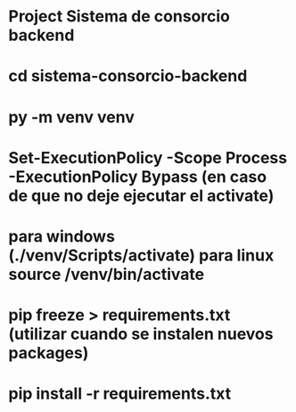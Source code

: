 # Project Sistema de consorcio backend

# cd sistema-consorcio-backend

# py -m venv venv

# Set-ExecutionPolicy -Scope Process -ExecutionPolicy Bypass (en caso de que no deje ejecutar el activate)

# para windows (./venv/Scripts/activate) para linux source /venv/bin/activate

#  pip freeze > requirements.txt (utilizar cuando se instalen nuevos packages)

# pip install -r requirements.txt
